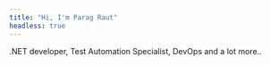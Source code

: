 ```yaml
---
title: "Hi, I'm Parag Raut"
headless: true
---
```


.NET developer, Test Automation Specialist, DevOps and a lot more..
